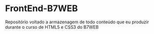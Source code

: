 # FrontEnd-B7WEB
Repositório voltado a armazenagem de todo conteúdo que eu produzir durante o curso de HTML5 e CSS3 do B7WEB
